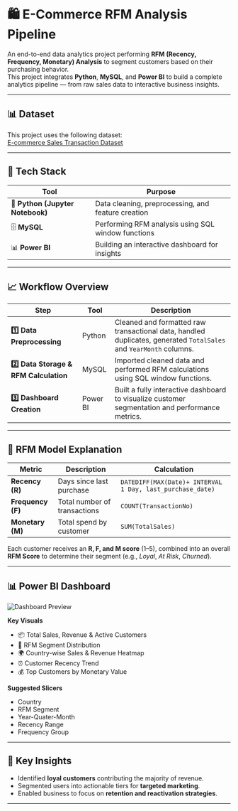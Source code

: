 # 🛍️ E-Commerce RFM Analysis Pipeline

An end-to-end data analytics project performing **RFM (Recency, Frequency, Monetary) Analysis** to segment customers based on their purchasing behavior.  
This project integrates **Python**, **MySQL**, and **Power BI** to build a complete analytics pipeline — from raw sales data to interactive business insights.

---

## 📊 Dataset

This project uses the following dataset:  
[E-commerce Sales Transaction Dataset](https://github.com/khwab13/Ecommerce-Customer-Segmentation-RFM/blob/main/Data/Sales%20Transaction%20v.4a.csv(initial%20database%20for%20cleaning).zip)

---

## 🚀 Tech Stack

| Tool | Purpose |
|------|----------|
| 🐍 **Python (Jupyter Notebook)** | Data cleaning, preprocessing, and feature creation |
| 🗄️ **MySQL** | Performing RFM analysis using SQL window functions |
| 📊 **Power BI** | Building an interactive dashboard for insights |

---

## 📈 Workflow Overview

| Step | Tool | Description |
|------|------|-------------|
| **1️⃣ Data Preprocessing** | Python | Cleaned and formatted raw transactional data, handled duplicates, generated `TotalSales` and `YearMonth` columns. |
| **2️⃣ Data Storage & RFM Calculation** | MySQL | Imported cleaned data and performed RFM calculations using SQL window functions. |
| **3️⃣ Dashboard Creation** | Power BI | Built a fully interactive dashboard to visualize customer segmentation and performance metrics. |

---

## 🧮 RFM Model Explanation

| Metric | Description | Calculation |
|---------|--------------|--------------|
| **Recency (R)** | Days since last purchase | `DATEDIFF(MAX(Date)+ INTERVAL 1 Day, last_purchase_date)` |
| **Frequency (F)** | Total number of transactions | `COUNT(TransactionNo)` |
| **Monetary (M)** | Total spend by customer | `SUM(TotalSales)` |

Each customer receives an **R, F, and M score** (1–5), combined into an overall **RFM Score** to determine their segment (e.g., *Loyal*, *At Risk*, *Churned*).

---

## 📊 Power BI Dashboard

![Dashboard Preview](images/powerbi_dashboard.png)

**Key Visuals**
- 📦 Total Sales, Revenue & Active Customers  
- 🧮 RFM Segment Distribution  
- 🌍 Country-wise Sales & Revenue Heatmap  
- ⏰ Customer Recency Trend  
- 💰 Top Customers by Monetary Value  

**Suggested Slicers**
- Country  
- RFM Segment  
- Year-Quater-Month  
- Recency Range
- Frequency Group  

---

## 🧠 Key Insights

- Identified **loyal customers** contributing the majority of revenue.  
- Segmented users into actionable tiers for **targeted marketing**.  
- Enabled business to focus on **retention and reactivation strategies**.  

---

